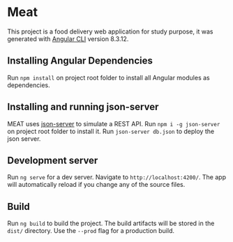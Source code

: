 # Meat

This project is a food delivery web application for study purpose, it was generated with [Angular CLI](https://github.com/angular/angular-cli) version 8.3.12.

## Installing Angular Dependencies

Run `npm install` on project root folder to install all Angular modules as dependencies.

## Installing and running json-server

MEAT uses [json-server](https://github.com/typicode/json-server) to simulate a REST API. Run `npm i -g json-server` on project root folder to install it. Run `json-server db.json` to deploy the json server.

## Development server

Run `ng serve` for a dev server. Navigate to `http://localhost:4200/`. The app will automatically reload if you change any of the source files.

## Build

Run `ng build` to build the project. The build artifacts will be stored in the `dist/` directory. Use the `--prod` flag for a production build.
